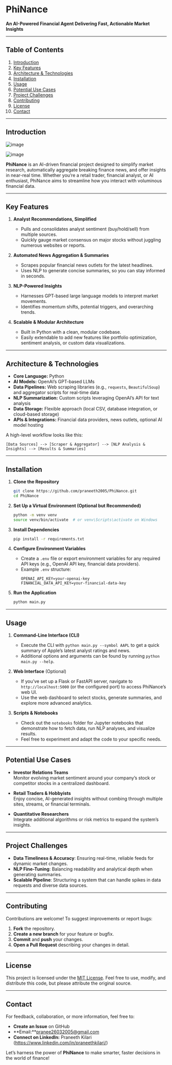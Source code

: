 # PhiNance

**An AI-Powered Financial Agent Delivering Fast, Actionable Market Insights**

---

## Table of Contents

1. [Introduction](#introduction)  
2. [Key Features](#key-features)  
3. [Architecture & Technologies](#architecture--technologies)  
4. [Installation](#installation)  
5. [Usage](#usage)  
6. [Potential Use Cases](#potential-use-cases)  
7. [Project Challenges](#project-challenges)  
8. [Contributing](#contributing)  
9. [License](#license)  
10. [Contact](#contact)

---

## Introduction
![image](https://github.com/user-attachments/assets/36c50e8a-b78f-41f0-ab92-82747e67ee80)


![image](https://github.com/user-attachments/assets/8b427efe-9e11-4f11-9e61-117c8e26d581)



**PhiNance** is an AI-driven financial project designed to simplify market research, automatically aggregate breaking finance news, and offer insights in near-real time. Whether you’re a retail trader, financial analyst, or AI enthusiast, PhiNance aims to streamline how you interact with voluminous financial data.

---

## Key Features

1. **Analyst Recommendations, Simplified**  
   - Pulls and consolidates analyst sentiment (buy/hold/sell) from multiple sources.  
   - Quickly gauge market consensus on major stocks without juggling numerous websites or reports.

2. **Automated News Aggregation & Summaries**  
   - Scrapes popular financial news outlets for the latest headlines.  
   - Uses NLP to generate concise summaries, so you can stay informed in seconds.

3. **NLP-Powered Insights**  
   - Harnesses GPT-based large language models to interpret market movements.  
   - Identifies momentum shifts, potential triggers, and overarching trends.

4. **Scalable & Modular Architecture**  
   - Built in Python with a clean, modular codebase.  
   - Easily extendable to add new features like portfolio optimization, sentiment analysis, or custom data visualizations.

---

## Architecture & Technologies

- **Core Language:** Python  
- **AI Models:** OpenAI’s GPT-based LLMs  
- **Data Pipelines:** Web scraping libraries (e.g., `requests`, `BeautifulSoup`) and aggregator scripts for real-time data  
- **NLP Summarization:** Custom scripts leveraging OpenAI’s API for text analysis  
- **Data Storage:** Flexible approach (local CSV, database integration, or cloud-based storage)  
- **APIs & Integrations:** Financial data providers, news outlets, optional AI model hosting  

A high-level workflow looks like this:

```
[Data Sources] --> [Scraper & Aggregator] --> [NLP Analysis & Insights] --> [Results & Summaries]
```

---

## Installation

1. **Clone the Repository**  
   ```bash
   git clone https://github.com/praneeth2005/PhiNance.git
   cd PhiNance
   ```

2. **Set Up a Virtual Environment (Optional but Recommended)**  
   ```bash
   python -m venv venv
   source venv/bin/activate  # or venv\Scripts\activate on Windows
   ```

3. **Install Dependencies**  
   ```bash
   pip install -r requirements.txt
   ```

4. **Configure Environment Variables**  
   - Create a `.env` file or export environment variables for any required API keys (e.g., OpenAI API key, financial data providers).  
   - Example `.env` structure:
     ```
     OPENAI_API_KEY=your-openai-key
     FINANCIAL_DATA_API_KEY=your-financial-data-key
     ```

5. **Run the Application**  
   ```bash
   python main.py
   ```

---

## Usage

1. **Command-Line Interface (CLI)**  
   - Execute the CLI with `python main.py --symbol AAPL` to get a quick summary of Apple’s latest analyst ratings and news.  
   - Additional options and arguments can be found by running `python main.py --help`.

2. **Web Interface** (Optional)  
   - If you’ve set up a Flask or FastAPI server, navigate to `http://localhost:5000` (or the configured port) to access PhiNance’s web UI.  
   - Use the web dashboard to select stocks, generate summaries, and explore more advanced analytics.

3. **Scripts & Notebooks**  
   - Check out the `notebooks` folder for Jupyter notebooks that demonstrate how to fetch data, run NLP analyses, and visualize results.  
   - Feel free to experiment and adapt the code to your specific needs.

---

## Potential Use Cases

- **Investor Relations Teams**  
  Monitor evolving market sentiment around your company’s stock or competitor stocks in a centralized dashboard.

- **Retail Traders & Hobbyists**  
  Enjoy concise, AI-generated insights without combing through multiple sites, streams, or financial terminals.

- **Quantitative Researchers**  
  Integrate additional algorithms or risk metrics to expand the system’s insights.

---

## Project Challenges

- **Data Timeliness & Accuracy**: Ensuring real-time, reliable feeds for dynamic market changes.  
- **NLP Fine-Tuning**: Balancing readability and analytical depth when generating summaries.  
- **Scalable Pipeline**: Structuring a system that can handle spikes in data requests and diverse data sources.

---

## Contributing

Contributions are welcome! To suggest improvements or report bugs:

1. **Fork** the repository.  
2. **Create a new branch** for your feature or bugfix.  
3. **Commit** and **push** your changes.  
4. **Open a Pull Request** describing your changes in detail.


---

## License

This project is licensed under the [MIT License](LICENSE). Feel free to use, modify, and distribute this code, but please attribute the original source.

---

## Contact

For feedback, collaboration, or more information, feel free to:

- **Create an Issue** on GitHub  
- **Email:**pranee26032005@gmail.com
- **Connect on LinkedIn:** Praneeth Kilari (https://www.linkedin.com/in/praneethkilari/)  

Let’s harness the power of **PhiNance** to make smarter, faster decisions in the world of finance!  
